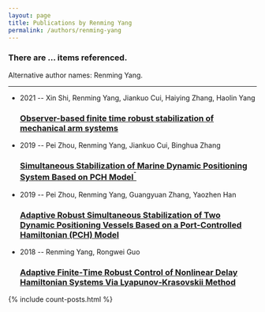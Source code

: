 ```yaml
---
layout: page
title: Publications by Renming Yang
permalink: /authors/renming-yang
---
```


<h3 id="number-posts">There are ... items referenced.</h3>
<p id='info-authors'>Alternative author names: Renming Yang.</p>
<hr />
<ul class="post-list">
<li><span class='post-meta'>2021 -- Xin Shi, Renming Yang, Jiankuo Cui, Haiying Zhang, Haolin Yang</span><h3><a class='post-link' href="{{ site.baseurl }}/observer-based-finite-time-robust-stabilization-of-mechanical-arm-systems">Observer-based finite time robust stabilization of mechanical arm systems</a></h3></li>
<li><span class='post-meta'>2019 -- Pei Zhou, Renming Yang, Jiankuo Cui, Binghua Zhang</span><h3><a class='post-link' href="{{ site.baseurl }}/simultaneous-stabilization-of-marine-dynamic-positioning-system-based-on-pch-model-sup-sup">Simultaneous Stabilization of Marine Dynamic Positioning System Based on PCH Model<sup>¯</sup></a></h3></li>
<li><span class='post-meta'>2019 -- Pei Zhou, Renming Yang, Guangyuan Zhang, Yaozhen Han</span><h3><a class='post-link' href="{{ site.baseurl }}/adaptive-robust-simultaneous-stabilization-of-two-dynamic-positioning-vessels-based-on-a-port-controlled-hamiltonian-pch-model">Adaptive Robust Simultaneous Stabilization of Two Dynamic Positioning Vessels Based on a Port-Controlled Hamiltonian (PCH) Model</a></h3></li>
<li><span class='post-meta'>2018 -- Renming Yang, Rongwei Guo</span><h3><a class='post-link' href="{{ site.baseurl }}/adaptive-finite-time-robust-control-of-nonlinear-delay-hamiltonian-systems-via-lyapunov-krasovskii-method">Adaptive Finite‐Time Robust Control of Nonlinear Delay Hamiltonian Systems Via Lyapunov‐Krasovskii Method</a></h3></li>

</ul>
{% include count-posts.html %}
